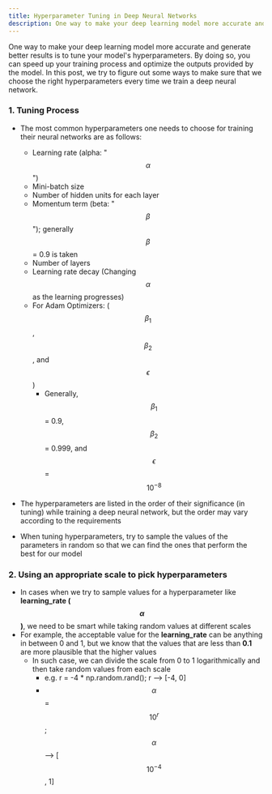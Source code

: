 ```yaml
---
title: Hyperparameter Tuning in Deep Neural Networks
description: One way to make your deep learning model more accurate and generate better results is to tune your model's hyperparameters. By doing so, you can speed up your training process and optimize the outputs provided by the model.
---
```



One way to make your deep learning model more accurate and generate better results is to tune your model's hyperparameters.
By doing so, you can speed up your training process and optimize the outputs provided by the model. In this post, we try
to figure out some ways to make sure that we choose the right hyperparameters every time we train a deep neural network.


### 1. Tuning Process

- The most common hyperparameters one needs to choose for training their neural networks are as follows:
    - Learning rate (alpha: "$$\alpha$$")
    - Mini-batch size
    - Number of hidden units for each layer
    - Momentum term (beta: "$$\beta$$"); generally $$\beta$$ = 0.9 is taken
    - Number of layers
    - Learning rate decay (Changing $$\alpha$$ as the learning progresses)
    - For Adam Optimizers: ($$\beta_{1}$$, $$\beta_{2}$$, and $$\epsilon$$)
        - Generally, $$\beta_{1}$$ = 0.9, $$\beta_{2}$$ = 0.999, and $$\epsilon$$ = $$10^{-8}$$
        
- The hyperparameters are listed in the order of their significance (in tuning) while training a deep neural network, but the order may vary according to the requirements

- When tuning hyperparameters, try to sample the values of the parameters in random so that we can find the ones that perform the best for our model


### 2. Using an appropriate scale to pick hyperparameters

- In cases when we try to sample values for a hyperparameter like **learning_rate ($$\alpha$$)**, we need to be smart while taking random values at different scales
- For example, the acceptable value for the **learning_rate** can be anything in between 0 and 1, but we know that the values that are less than **0.1** are more plausible that the higher values
    - In such case, we can divide the scale from 0 to 1 logarithmically and then take random values from each scale
        - e.g. r = -4 * np.random.rand();   r --> [-4, 0]
        - $$\alpha$$ = $$10^{r}$$; $$\alpha$$ --> [$$10^{-4}$$, 1]

